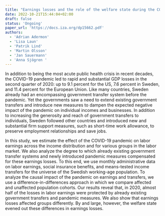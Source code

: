 ```yaml
---
title: "Earnings losses and the role of the welfare state during the COVID-19 pandemic: evidence from Sweden"
date: 2022-10-21T15:44:04+02:00
draft: false
status: 'Ongoing'
paper_url: 'https://docs.iza.org/dp15662.pdf'
authors:
  - 'Adrian Adermon'
  - 'Lisa Laun'
  - 'Patrik Lind'
  - 'Martin Olsson'
  - 'Jan Sauermann'
  - 'Anna Sjögren '
---
```


In addition to being the most acute public health crisis in recent decades, the COVID-19 pandemic led to rapid and substantial GDP losses in the second quarter of 2020: up to 9.1 percent for the US, 7.6 percent in Sweden, and 11.4 percent for the European Union. Like many countries, Sweden already had an encompassing government transfer system before the pandemic. Yet the governments saw a need to extend existing government transfers and introduce new measures to dampen the expected negative impact of the pandemic on individual incomes and businesses. In addition to increasing the generosity and reach of government transfers to individuals, Sweden followed other countries and introduced new and substantial firm support measures, such as short-time work allowance, to preserve employment relationships and save jobs.

In this study, we estimate the effect of the COVID-19 pandemic on labor earnings across the income distribution and for various groups in the labor market. We also analyze the degree to which already existing government transfer systems and newly introduced pandemic measures compensated for these earnings losses. To this end, we use monthly administrative data on labor earnings, social insurance benefits, and means-tested income transfers for the universe of the Swedish working-age population. To analyze the causal impact of the pandemic on earnings and transfers, we use a difference-in-differences approach in which we compare affected and unaffected population cohorts. Our results reveal that, in 2020, almost half of the losses in labor earnings were protected by already existing government transfers and pandemic measures. We also show that earnings losses affected groups differently. By and large, however, the welfare state evened out these differences in earnings losses.
